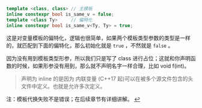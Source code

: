 ```cpp
template <class, class> // 主模板
inline constexpr bool is_same_v = false; 
template <class Ty>     // 偏特化
inline constexpr bool is_same_v<Ty, Ty> = true;
```
这是对变量模板的偏特化，逻辑也很简单，如果两个模板类型参数的类型是一样的，就匹配到下面的偏特化，那么初始化就是 ```true``` ，不然就是 ```false``` 。

因为没有用到模板类型形参，所以我们只是写了 class 进行占位；这就和你声明函数的时候，如果形参没有用到，那么就不声明名字一样合理，比如 void f(int)。

> 声明为 inline 的是因为 内联变量 (C++17 起)可以在被多个源文件包含的头文件中定义。也就是允许多次定义。

注：模板代换失败不是错误；在后续章节有详细讲解。 [↩︎]()
